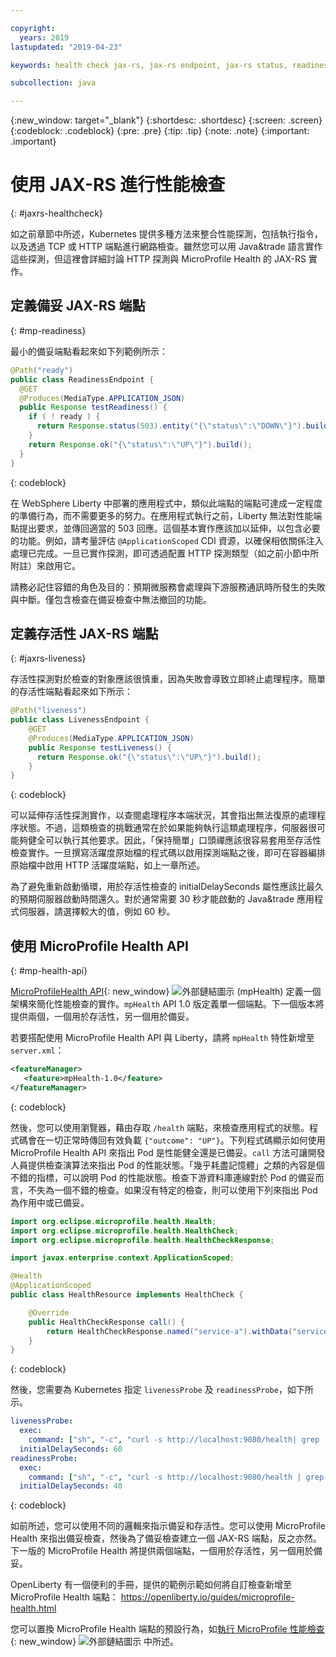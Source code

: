 ```yaml
---

copyright:
  years: 2019
lastupdated: "2019-04-23"

keywords: health check jax-rs, jax-rs endpoint, jax-rs status, readiness jax-rs, liveness jax-rs, microprofile health

subcollection: java

---
```


{:new_window: target="_blank"}
{:shortdesc: .shortdesc}
{:screen: .screen}
{:codeblock: .codeblock}
{:pre: .pre}
{:tip: .tip}
{:note: .note}
{:important: .important}

# 使用 JAX-RS 進行性能檢查
{: #jaxrs-healthcheck}

如之前章節中所述，Kubernetes 提供多種方法來整合性能探測，包括執行指令，以及透過 TCP 或 HTTP 端點進行網路檢查。雖然您可以用 Java&trade 語言實作這些探測，但這裡會詳細討論 HTTP 探測與 MicroProfile Health 的 JAX-RS 實作。

## 定義備妥 JAX-RS 端點
{: #mp-readiness}

最小的備妥端點看起來如下列範例所示：

```java
@Path("ready")
public class ReadinessEndpoint {
  @GET
  @Produces(MediaType.APPLICATION_JSON)
  public Response testReadiness() {
    if ( ! ready ) {
      return Response.status(503).entity("{\"status\":\"DOWN\"}").build();
    }
    return Response.ok("{\"status\":\"UP\"}").build();
  }
}
```
{: codeblock}

在 WebSphere Liberty 中部署的應用程式中，類似此端點的端點可達成一定程度的準備行為，而不需要更多的努力。在應用程式執行之前，Liberty 無法對性能端點提出要求，並傳回適當的 503 回應。這個基本實作應該加以延伸，以包含必要的功能。例如，請考量評估 `@ApplicationScoped` CDI 資源，以確保相依關係注入處理已完成。一旦已實作探測，即可透過配置 HTTP 探測類型（如之前小節中所附註）來啟用它。

請務必記住容錯的角色及目的：預期微服務會處理與下游服務通訊時所發生的失敗與中斷。僅包含檢查在備妥檢查中無法撤回的功能。

## 定義存活性 JAX-RS 端點
{: #jaxrs-liveness}

存活性探測對於檢查的對象應該很慎重，因為失敗會導致立即終止處理程序。簡單的存活性端點看起來如下所示：

```java
@Path("liveness")
public class LivenessEndpoint {
    @GET
    @Produces(MediaType.APPLICATION_JSON)
    public Response testLiveness() {
      return Response.ok("{\"status\":\"UP\"}").build();
    }
}
```
{: codeblock}

可以延伸存活性探測實作，以查閱處理程序本端狀況，其會指出無法復原的處理程序狀態。不過，這類檢查的挑戰通常在於如果能夠執行這類處理程序，伺服器很可能夠健全可以執行其他要求。因此，「保持簡單」口頭禪應該很容易套用至存活性檢查實作。一旦撰寫活躍度原始檔的程式碼以啟用探測端點之後，即可在容器編排原始檔中啟用 HTTP 活躍度端點，如上一章所述。

為了避免重新啟動循環，用於存活性檢查的 initialDelaySeconds 屬性應該比最久的預期伺服器啟動時間還久。對於通常需要 30 秒才能啟動的 Java&trade 應用程式伺服器，請選擇較大的值，例如 60 秒。

## 使用 MicroProfile Health API
{: #mp-health-api}

[MicroProfileHealth API](https://www.ibm.com/support/knowledgecenter/en/SSEQTP_liberty/com.ibm.websphere.wlp.doc/ae/twlp_microprofile_healthcheck.html){: new_window} ![外部鏈結圖示](../icons/launch-glyph.svg "外部鏈結圖示") (mpHealth) 定義一個架構來簡化性能檢查的實作。`mpHealth` API 1.0 版定義單一個端點。下一個版本將提供兩個，一個用於存活性，另一個用於備妥。

若要搭配使用 MicroProfile Health API 與 Liberty，請將 `mpHealth` 特性新增至 `server.xml`：

```xml
<featureManager>
   <feature>mpHealth-1.0</feature>
</featureManager>
```
{: codeblock}

然後，您可以使用瀏覽器，藉由存取 `/health` 端點，來檢查應用程式的狀態。程式碼會在一切正常時傳回有效負載 `{"outcome": "UP"}`。下列程式碼顯示如何使用 MicroProfile Health API 來指出 Pod 是性能健全還是已備妥。`call` 方法可讓開發人員提供檢查演算法來指出 Pod 的性能狀態。「幾乎耗盡記憶體」之類的內容是個不錯的指標，可以說明 Pod 的性能狀態。檢查下游資料庫連線對於 Pod 的備妥而言，不失為一個不錯的檢查。如果沒有特定的檢查，則可以使用下列來指出 Pod 為作用中或已備妥。

```java
import org.eclipse.microprofile.health.Health;
import org.eclipse.microprofile.health.HealthCheck;
import org.eclipse.microprofile.health.HealthCheckResponse;

import javax.enterprise.context.ApplicationScoped;

@Health
@ApplicationScoped
public class HealthResource implements HealthCheck {

    @Override
    public HealthCheckResponse call() {
        return HealthCheckResponse.named("service-a").withData("service-a", "ok").up().build();
    }
}
```
{: codeblock}

然後，您需要為 Kubernetes 指定 `livenessProbe` 及 `readinessProbe`，如下所示。
```yaml
livenessProbe:
  exec:
    command: ["sh", "-c", "curl -s http://localhost:9080/health| grep -q service-a"]
  initialDelaySeconds: 60
readinessProbe:
  exec:
    command: ["sh", "-c", "curl -s http://localhost:9080/health | grep -q service-a"]
  initialDelaySeconds: 40
```
{: codeblock}

如前所述，您可以使用不同的邏輯來指示備妥和存活性。您可以使用 MicroProfile Health 來指出備妥檢查，然後為了備妥檢查建立一個 JAX-RS 端點，反之亦然。下一版的 MicroProfile Health 將提供兩個端點，一個用於存活性，另一個用於備妥。

OpenLiberty 有一個便利的手冊，提供的範例示範如何將自訂檢查新增至 MicroProfile Health 端點： https://openliberty.io/guides/microprofile-health.html

您可以置換 MicroProfile Health 端點的預設行為，如[執行 MicroProfile 性能檢查](https://www.ibm.com/support/knowledgecenter/en/SSEQTP_liberty/com.ibm.websphere.wlp.doc/ae/twlp_microprofile_healthcheck.html){: new_window} ![外部鏈結圖示](../icons/launch-glyph.svg "外部鏈結圖示") 中所述。
